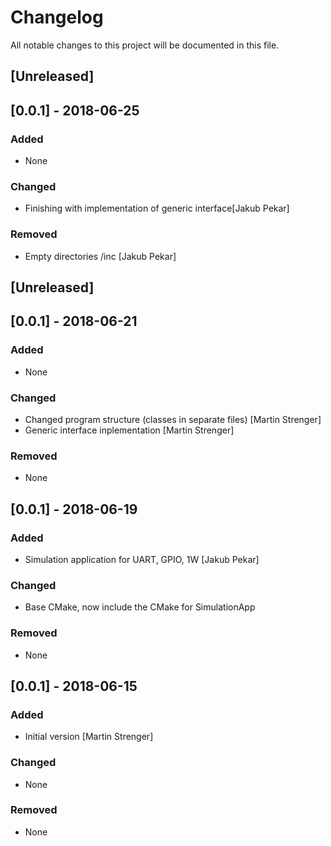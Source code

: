 # Changelog
All notable changes to this project will be documented in this file.

## [Unreleased]
## [0.0.1] - 2018-06-25
### Added
- None

### Changed
- Finishing with implementation of generic interface[Jakub Pekar]

### Removed
- Empty directories /inc [Jakub Pekar]

## [Unreleased]
## [0.0.1] - 2018-06-21
### Added
- None

### Changed
- Changed program structure (classes in separate files) [Martin Strenger]
- Generic interface inplementation [Martin Strenger]

### Removed
- None

## [0.0.1] - 2018-06-19
### Added
- Simulation application for UART, GPIO, 1W [Jakub Pekar]

### Changed
- Base CMake, now include the CMake for SimulationApp

### Removed
- None

## [0.0.1] - 2018-06-15
### Added
- Initial version [Martin Strenger]

### Changed
- None

### Removed
- None
